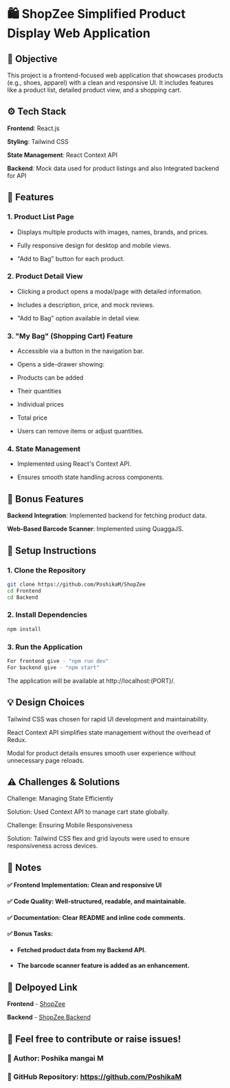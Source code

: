 # 🛍 ShopZee Simplified Product Display Web Application

## 🎯 Objective

This project is a frontend-focused web application that showcases products (e.g., shoes, apparel) with a clean and responsive UI. It includes features like a product list, detailed product view, and a shopping cart.

## ⚙ Tech Stack

**Frontend**: React.js

**Styling**: Tailwind CSS

**State Management**: React Context API

**Backend**: Mock data used for product listings and also Integrated backend for API

## 🌟 Features

### 1. Product List Page

- Displays multiple products with images, names, brands, and prices.

- Fully responsive design for desktop and mobile views.

- "Add to Bag" button for each product.

### 2. Product Detail View

- Clicking a product opens a modal/page with detailed information.

- Includes a description, price, and mock reviews.

- "Add to Bag" option available in detail view.

### 3. "My Bag" (Shopping Cart) Feature

- Accessible via a button in the navigation bar.

- Opens a side-drawer showing:

- Products can be added

- Their quantities

- Individual prices

- Total price

- Users can remove items or adjust quantities.

### 4. State Management

- Implemented using React's Context API.

- Ensures smooth state handling across components.

## 🚀 Bonus Features

**Backend Integration**: Implemented backend for fetching product data.

**Web-Based Barcode Scanner**: Implemented using QuaggaJS.

## 📖 Setup Instructions

### 1. Clone the Repository

```bash
git clone https://github.com/PoshikaM/ShopZee
cd Frontend
cd Backend
```

### 2. Install Dependencies

```bash
npm install
```

### 3. Run the Application

```bash
For frontend give - "npm run dev"
For backend give - "npm start"
```

The application will be available at http://localhost:(PORT)/.

## 💡 Design Choices

Tailwind CSS was chosen for rapid UI development and maintainability.

React Context API simplifies state management without the overhead of Redux.

Modal for product details ensures smooth user experience without unnecessary page reloads.

## ⚠️ Challenges & Solutions

Challenge: Managing State Efficiently

Solution: Used Context API to manage cart state globally.

Challenge: Ensuring Mobile Responsiveness

Solution: Tailwind CSS flex and grid layouts were used to ensure responsiveness across devices.

## 📌 Notes

#### ✅ Frontend Implementation: Clean and responsive UI

#### ✅ Code Quality: Well-structured, readable, and maintainable.

#### ✅ Documentation: Clear README and inline code comments.

#### ✅ Bonus Tasks: 
- #### Fetched product data from my Backend API.

- #### The barcode scanner feature is added as an enhancement.

## 🔗 Delpoyed Link

**Frontend** - [ShopZee](https://shopzeee1.netlify.app/)

**Backend** - [ShopZee Backend](https://shopzee-h2ls.onrender.com/products)

## 📢 Feel free to contribute or raise issues!

### 🎯 Author: Poshika mangai M

### 📌 GitHub Repository: https://github.com/PoshikaM